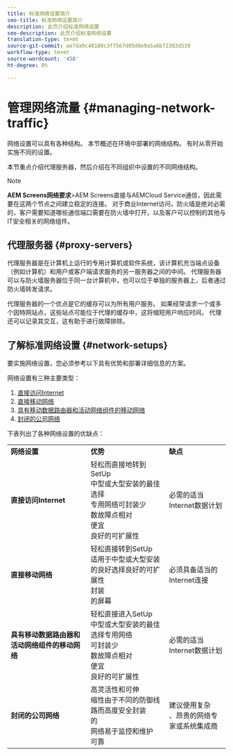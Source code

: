 ```yaml
---
title: 标准网络设置简介
seo-title: 标准网络设置简介
description: 此页介绍标准网络设置
seo-description: 此页介绍标准网络设置
translation-type: tm+mt
source-git-commit: ae7da9c48188c3f7567d05d0e9a5a6b72383d539
workflow-type: tm+mt
source-wordcount: '458'
ht-degree: 0%

---
```



# 管理网络流量 {#managing-network-traffic}

网络设置可以具有各种结构。 本节概述在环境中部署的网络结构。 有时从零开始实施不同的设置。

本节重点介绍代理服务器，然后介绍在不同组织中设置的不同网络结构。

>[!NOTE]
>**AEM Screens网络要求&#x200B;**>AEM Screens直接与AEMCloud Service通信，因此需要在这两个节点之间建立稳定的连接。 对于商业Internet访问，防火墙是绝对必需的，客户需要知道哪些通信端口需要在防火墙中打开，以及客户可以控制的其他与IT安全相关的网络组件。

## 代理服务器 {#proxy-servers}

代理服务器是在计算机上运行的专用计算机或软件系统，该计算机充当端点设备（例如计算机）和用户或客户端请求服务的另一服务器之间的中间。 代理服务器可以与防火墙服务器位于同一台计算机中，也可以位于单独的服务器上，后者通过防火墙转发请求。

代理服务器的一个优点是它的缓存可以为所有用户服务。 如果经常请求一个或多个因特网站点，这些站点可能位于代理的缓存中，这将缩短用户响应时间。 代理还可以记录其交互，这有助于进行故障排除。

## 了解标准网络设置 {#network-setups}

要实施网络设置，您必须参考以下具有优势和部署详细信息的方案。

网络设置有三种主要类型：

1. [直接访问Internet](/help/using/direct-internet-access.md)
1. [直接移动网络](/help/using/mobile-network-setup.md)
1. [具有移动数据路由器和活动网络组件的移动网络](/help/using/mobile-network-setup-router.md)
1. [封闭的公司网络](/help/using/enclosed-corporate-network.md)

下表列出了各种网络设置的优缺点：

<table>
 <tbody>
  <tr>
   <td><strong>网络设置</strong></td>
   <td><strong>优势</strong></td>
   <td><strong>缺点</strong></td>
  </tr>
  <tr>
   <td><strong>直接访问Internet</strong></td>
   <td>轻松而直接地转到SetUp<br>中型或大型安装的最佳选择<br>专用网络可封装少<br>数故障点相对<br>便宜<br>良好的可扩展性</td>
   <td>必需的适当Internet数据计划</td>
  </tr>
    <tr>
   <td><strong>直接移动网络</strong></td>
   <td>轻松直接转到SetUp<br>适用于中型或大型安装的良好选择良好的可扩展性<br>封装<br>的屏幕
</td>
   <td>必须具备适当的Internet连接</td>
  </tr>
    <tr>
<tr>
   <td><strong>具有移动数据路由器和活动网络组件的移动网络</strong></td>
   <td>轻松直接进入SetUp<br>中型或大型安装的最佳选择专用网络<br>可封装少<br>数故障点相对<br>便宜<br>良好的可扩展性</br></td>
   <td>必需的适当Internet数据计划</td>
  </tr>
    <tr>

<td><strong>封闭的公司网络</strong></td>
   <td>高灵活性和可伸<br>缩性由于不同的防御线路而高度安全封装<br>的<br>网络易于监控和维护<br>可靠</td>
   <td>建议使用复杂<br>、昂贵的网络专家或系统集成商</td>
  </tr>
  </tr>
 </tbody>
</table>


